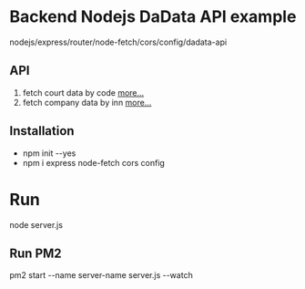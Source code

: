 # Backend Nodejs DaData API example
nodejs/express/router/node-fetch/cors/config/dadata-api
## API
<ol>
<li>fetch court data by code <a target="_blank" href="https://dadata.ru/api/suggest/region_court/">more...</a></li>
<li>fetch company data by inn <a target="_blank" href="https://dadata.ru/api/find-party/">more...</a></li>
</ol>

## Installation
<ul>
<li>npm init --yes</li>
<li>npm i express node-fetch cors config</li>
</ul>

# Run
node server.js

## Run PM2
pm2 start --name server-name server.js --watch
